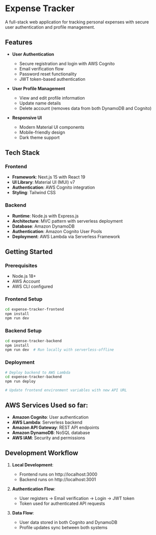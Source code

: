 # Expense Tracker

A full-stack web application for tracking personal expenses with secure user authentication and profile management.

## Features

- **User Authentication**
  - Secure registration and login with AWS Cognito
  - Email verification flow
  - Password reset functionality
  - JWT token-based authentication

- **User Profile Management**
  - View and edit profile information
  - Update name details
  - Delete account (removes data from both DynamoDB and Cognito)

- **Responsive UI**
  - Modern Material UI components
  - Mobile-friendly design
  - Dark theme support

## Tech Stack

### Frontend
- **Framework**: Next.js 15 with React 19
- **UI Library**: Material UI (MUI) v7
- **Authentication**: AWS Cognito integration
- **Styling**: Tailwind CSS

### Backend
- **Runtime**: Node.js with Express.js
- **Architecture**: MVC pattern with serverless deployment
- **Database**: Amazon DynamoDB
- **Authentication**: Amazon Cognito User Pools
- **Deployment**: AWS Lambda via Serverless Framework

## Getting Started

### Prerequisites
- Node.js 18+
- AWS Account
- AWS CLI configured

### Frontend Setup
```bash
cd expense-tracker-frontend
npm install
npm run dev
```

### Backend Setup
```bash
cd expense-tracker-backend
npm install
npm run dev  # Run locally with serverless-offline
```

### Deployment
```bash
# Deploy backend to AWS Lambda
cd expense-tracker-backend
npm run deploy

# Update frontend environment variables with new API URL
```

## AWS Services Used so far:
- **Amazon Cognito**: User authentication
- **AWS Lambda**: Serverless backend
- **Amazon API Gateway**: REST API endpoints
- **Amazon DynamoDB**: NoSQL database
- **AWS IAM**: Security and permissions

## Development Workflow

1. **Local Development**:
   - Frontend runs on http://localhost:3000
   - Backend runs on http://localhost:3001

2. **Authentication Flow**:
   - User registers → Email verification → Login → JWT token
   - Token used for authenticated API requests

3. **Data Flow**:
   - User data stored in both Cognito and DynamoDB
   - Profile updates sync between both systems


